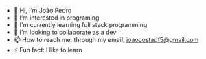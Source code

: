 - 👋 Hi, I’m João Pedro
- 👀 I’m interested in programing
- 🌱 I'm currently learning full stack programming
- 💞️ I’m looking to collaborate as a dev
- 📫 How to reach me: through my email, joaocostadf5@gmail.com
- ⚡ Fun fact: I like to learn

<!---
Jpzin1/Jpzin1 is a ✨ special ✨ repository because its `README.md` (this file) appears on your GitHub profile.
You can click the Preview link to take a look at your changes.
--->
